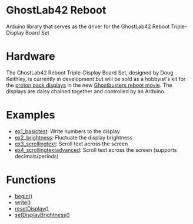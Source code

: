 # GhostLab42 Reboot
Arduino library that serves as the driver for the GhostLab42 Reboot Triple-Display Board Set

# Hardware
The GhostLab42 Reboot Triple-Display Board Set, designed by Doug Keithley, is currently in development but will be sold as a hobbyist's kit for the [proton pack displays](https://twitter.com/paulfeig/status/615866469830758400) in the new [Ghostbusters reboot movie](https://en.wikipedia.org/wiki/Ghostbusters_(2016_film)). The displays are daisy chained together and controlled by an Arduino.

# Examples
* [ex1_basictest](https://github.com/jaredpetersen/ghostlab42reboot/blob/master/examples/ex1_basictest/ex1_basictest.ino): Write numbers to the display
* [ex2_brightness](https://github.com/jaredpetersen/ghostlab42reboot/blob/master/examples/ex2_brightness/ex2_brightness.ino): Fluctuate the display brightness
* [ex3_scrollingtext](https://github.com/jaredpetersen/ghostlab42reboot/blob/master/examples/ex3_scrollingtext/ex3_scrollingtext.ino): Scroll text across the screen
* [ex4_scrollingtextadvanced](https://github.com/jaredpetersen/ghostlab42reboot/blob/master/examples/ex4_scrollingtextadvanced/ex4_scrollingtextadvanced.ino): Scroll text across the screen (supports decimals/periods)

# Functions
* [begin()](https://github.com/jaredpetersen/ghostlab42reboot/blob/master/documentation/functions/begin.md)
* [write()](https://github.com/jaredpetersen/ghostlab42reboot/blob/master/documentation/functions/write.md)
* [resetDisplay()](https://github.com/jaredpetersen/ghostlab42reboot/blob/master/documentation/functions/resetdisplay.md)
* [setDisplayBrightness()](https://github.com/jaredpetersen/ghostlab42reboot/blob/master/documentation/functions/setdisplaybrightness.md)
